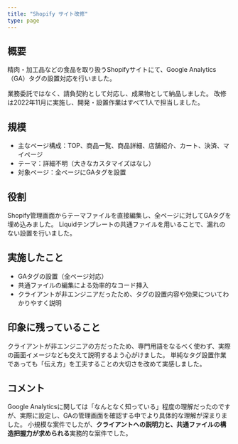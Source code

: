```yaml
---
title: "Shopify サイト改修"
type: page
---
```

## 概要
精肉・加工品などの食品を取り扱うShopifyサイトにて、Google Analytics（GA）タグの設置対応を行いました。

業務委託ではなく、請負契約として対応し、成果物として納品しました。
改修は2022年11月に実施し、開発・設置作業はすべて1人で担当しました。

## 規模
- 主なページ構成：TOP、商品一覧、商品詳細、店舗紹介、カート、決済、マイページ
- テーマ：詳細不明（大きなカスタマイズはなし）
- 対象ページ：全ページにGAタグを設置

## 役割
Shopify管理画面からテーマファイルを直接編集し、全ページに対してGAタグを埋め込みました。
Liquidテンプレートの共通ファイルを用いることで、漏れのない設置を行いました。

## 実施したこと
- GAタグの設置（全ページ対応）
- 共通ファイルの編集による効率的なコード挿入
- クライアントが非エンジニアだったため、タグの設置内容や効果についてわかりやすく説明

## 印象に残っていること
クライアントが非エンジニアの方だったため、専門用語をなるべく使わず、実際の画面イメージなども交えて説明するよう心がけました。
単純なタグ設置作業であっても「伝え方」を工夫することの大切さを改めて実感しました。

## コメント
Google Analyticsに関しては「なんとなく知っている」程度の理解だったのですが、実際に設定し、GAの管理画面を確認する中でより具体的な理解が深まりました。
小規模な案件でしたが、**クライアントへの説明力と、共通ファイルの構造把握力が求められる**実務的な案件でした。
